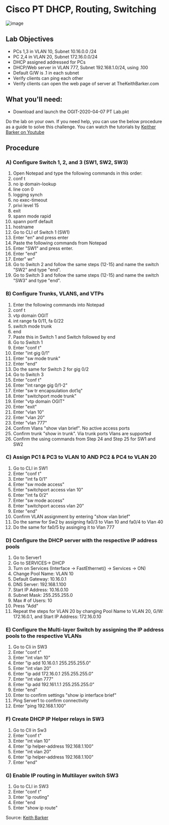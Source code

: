 # Cisco PT DHCP, Routing, Switching

![image](https://github.com/user-attachments/assets/39de094d-f804-496c-b062-aa98d4e81384)


## Lab Objectives
- PCs 1,3 in VLAN 10, Subnet 10.16.0.0 /24
- PC 2,4 in VLAN 20, Subnet 172.16.0.0/24
- DHCP assigned addressed for PCs
- DHCP/Web server in VLAN 777, Subnet 192.168.1.0/24, using .100
- Default G/W is .1 in each subnet
- Verify clients can ping each other
- Verify clients can open the web page of server at TheKeithBarker.com

## What you'll need:
- Download and launch the OGIT-2020-04-07 PT Lab.pkt

Do the lab on your own. If you need help, you can use the below procedure as a guide to solve this challenge.
You can watch the tutorials by [Keither Barker on Youtube](https://www.youtube.com/playlist?list=PLQQoSBmrXmrysEaVNia7KVwf85qATIi1V)

## Procedure

### A) Configure Switch 1, 2, and 3 (SW1, SW2, SW3)
1. Open Notepad and type the following commands in this order:
2.   conf t
3.   no ip domain-lookup
4.   line con 0
5.   logging synch
6.   no exec-timeout
7.   privi level 15
8.   exit
9.   spann mode rapid
10.   spann portf default
11.   hostname
12. Go to CLI of Switch 1 (SW1)
13. Enter "en" and press enter
14. Paste the following commands from Notepad
15. Enter "SW1" and press enter.
16. Enter "end"
17. Enter" wr"
18. Go to Switch 2 and follow the same steps (12-15) and name the switch "SW2" and type "end".
19. Go to Switch 3 and follow the same steps (12-15) and name the switch "SW3" and type 
"end".

### B) Configure Trunks, VLANS, and VTPs
1. Enter the following commands into Notepad
2. conf t
3. vtp domain OGIT
4. int range fa 0/11, fa 0/22
5. switch mode trunk
6. end
7. Paste this in Switch 1 and Switch followed by end
8. Go to Switch 1
9. Enter "conf t"
10. Enter "int gig 0/1"
11. Enter "sw mode trunk"
12. Enter "end"
13. Do the same for Switch 2 for gig 0/2
14. Go to Switch 3
15. Enter "conf t"
16. Enter "int range gig 0/1-2"
17. Enter "sw tr encapsulation dot1q"
18. Enter "switchport mode trunk"
19. Enter "vtp domain OGIT"
20. Enter "exit"
21. Enter "vlan 10"
22. Enter "vlan 20"
23. Enter "vlan 777"
24. Confirm Vlans "show vlan brief". No active access ports
25. Confirm trunk "show in trunk". Via trunk ports Vlans are supported
26. Confirm the using commands from Step 24 and Step 25 for SW1 and SW2

### C) Assign PC1 & PC3 to VLAN 10 AND PC2 & PC4 to VLAN 20
1. Go to CLI in SW1
2. Enter "conf t"
3. Enter "int fa 0/1"
4. Enter "sw mode access"
5. Enter "switchport access vlan 10"
6. Enter "int fa 0/2"
7. Enter "sw mode access"
8. Enter "switchport access vlan 20"
9. Enter "end"
10. Confirm VLAN assignment by entering "show vlan brief"
11. Do the samw for Sw2 by assigning fa0/3 to Vlan 10 and fa0/4 to Vlan 40
12. Do the same for fa0/5 by assinging it to Vlan 777

### D) Configure the DHCP server with the respective IP address pools
1. Go to Server1
2. Go to SERVICES-> DHCP
3. Turn on Services (Interface -> FastEthernet() -> Services -> ON)
4. Change Pool Name: VLAN 10
5. Default Gateway: 10.16.0.1
6. DNS Server: 192.168.1.100
7. Start IP Address: 10.16.0.10
8. Subnet Mask: 255.255.255.0
9. Max # of Users: 10
10. Press "Add"
11. Repeat the steps for VLAN 20 by changing Pool Name to VLAN 20, G/W: 172.16.0.1, and Start IP Address: 172.16.0.10

### E) Configure the Multi-layer Switch by assigning the IP address pools to the respective VLANs
1. Go to Cli in SW3
2. Enter "conf t"
3. Enter "int vlan 10"
4. Enter "ip add  10.16.0.1 255.255.255.0"
5. Enter "int vlan 20"
6. Enter "ip add 172.16.0.1 255.255.255.0"
7. Enter "int vlan 777"
8. Enter "ip add 192.161.1.1 255.255.255.0"
9. Enter "end"
10. Enter to confirm settings "show ip interface brief"
11. Ping Server1 to confirm  connectivity
12. Enter "ping 192.168.1.100"

### F) Create DHCP IP Helper relays in SW3
1. Go to ClI in Sw3
2. Enter "conf t"
3. Enter "int vlan 10"
4. Enter "ip helper-address 192.168.1.100"
5. Enter "int vlan 20"
6. Enter "ip helper-address 192.168.1.100"
7. Enter "end"

### G) Enable IP routing in Multilayer switch SW3
1. Go to CLI in SW3
2. Enter "conf t"
3. Enter "ip routing"
4. Enter "end
5. Enter "show ip route"
   


Source: [Keith Barker](thekeithbarker.com)
